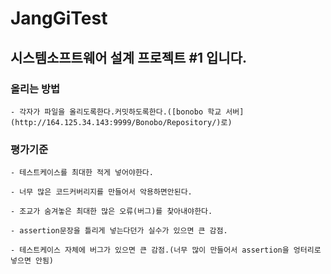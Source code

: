 # JangGiTest

## 시스템소프트웨어 설계 프로젝트 #1 입니다.

### 올리는 방법
    - 각자가 파일을 올리도록한다.커밋하도록한다.([bonobo 학교 서버](http://164.125.34.143:9999/Bonobo/Repository/)로)

### 평가기준

    - 테스트케이스를 최대한 적게 넣어야한다.
    
    - 너무 많은 코드커버리지를 만들어서 악용하면안된다.
    
    - 조교가 숨겨놓은 최대한 많은 오류(버그)를 찾아내야한다.
    
    - assertion문장을 틀리게 넣는다던가 실수가 있으면 큰 감점.
    
    - 테스트케이스 자체에 버그가 있으면 큰 감점.(너무 많이 만들어서 assertion을 엉터리로 넣으면 안됨)
    
    
